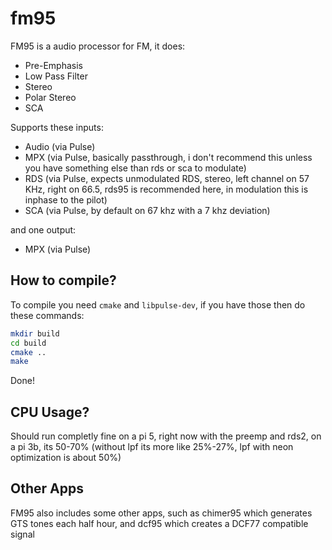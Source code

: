 # fm95

FM95 is a audio processor for FM, it does:

- Pre-Emphasis
- Low Pass Filter
- Stereo
- Polar Stereo
- SCA

Supports these inputs:

- Audio (via Pulse)
- MPX (via Pulse, basically passthrough, i don't recommend this unless you have something else than rds or sca to modulate)
- RDS (via Pulse, expects unmodulated RDS, stereo, left channel on 57 KHz, right on 66.5, rds95 is recommended here, in modulation this is inphase to the pilot)
- SCA (via Pulse, by default on 67 khz with a 7 khz deviation)

and one output:

- MPX (via Pulse)

## How to compile?

To compile you need `cmake` and `libpulse-dev`, if you have those then do these commands:

```bash
mkdir build
cd build
cmake ..
make
```

Done!

## CPU Usage?

Should run completly fine on a pi 5, right now with the preemp and rds2, on a pi 3b, its 50-70% (without lpf its more like 25%-27%, lpf with neon optimization is about 50%)

## Other Apps

FM95 also includes some other apps, such as chimer95 which generates GTS tones each half hour, and dcf95 which creates a DCF77 compatible signal
